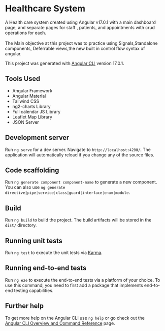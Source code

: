 # Healthcare System

A Health care system created using Angular v17.0.1 with a main dashboard page, and separate pages for staff , patients, and appointments with crud operations for each. <br> <br> The Main objective at this project was to practice using Signals,Standalone components, Deferrable views,the new built in control flow syntax of angular.

This project was generated with [Angular CLI](https://github.com/angular/angular-cli) version 17.0.1.

## Tools Used
- Angular Framework
- Angular Material
- Tailwind CSS
- ng2-charts Library
- Full calendar JS Library
- Leaflet Map Library
- JSON Server

## Development server

Run `ng serve` for a dev server. Navigate to `http://localhost:4200/`. The application will automatically reload if you change any of the source files.

## Code scaffolding

Run `ng generate component component-name` to generate a new component. You can also use `ng generate directive|pipe|service|class|guard|interface|enum|module`.

## Build

Run `ng build` to build the project. The build artifacts will be stored in the `dist/` directory.

## Running unit tests

Run `ng test` to execute the unit tests via [Karma](https://karma-runner.github.io).

## Running end-to-end tests

Run `ng e2e` to execute the end-to-end tests via a platform of your choice. To use this command, you need to first add a package that implements end-to-end testing capabilities.

## Further help

To get more help on the Angular CLI use `ng help` or go check out the [Angular CLI Overview and Command Reference](https://angular.io/cli) page.
